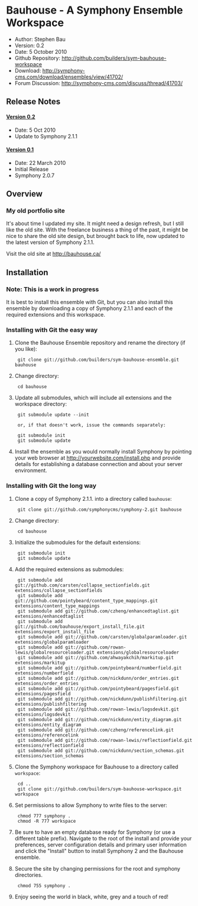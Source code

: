 # Bauhouse - A Symphony Ensemble Workspace

- Author: Stephen Bau
- Version: 0.2
- Date: 5 October 2010
- Github Repository: <http://github.com/builders/sym-bauhouse-workspace>
- Download: <http://symphony-cms.com/download/ensembles/view/41702/>
- Forum Discussion: <http://symphony-cms.com/discuss/thread/41703/>

## Release Notes

#### [Version 0.2](http://github.com/builders/sym-bauhouse-workspace/commits/0.2)

- Date: 5 Oct 2010
- Update to Symphony 2.1.1

#### [Version 0.1](http://github.com/builders/sym-bauhouse-workspace/commits/0.1)

- Date: 22 March 2010
- Initial Release
- Symphony 2.0.7

## Overview

### My old portfolio site

It's about time I updated my site. It might need a design refresh, but I still like the old site. With the freelance business a thing of the past, it might be nice to share the old site design, but brought back to life, now updated to the latest version of Symphony 2.1.1.

Visit the old site at <http://bauhouse.ca/>

## Installation

### Note: This is a work in progress

It is best to install this ensemble with Git, but you can also install this ensemble by downloading a copy of Symphony 2.1.1 and each of the required extensions and this workspace. 

### Installing with Git the easy way

1. Clone the Bauhouse Ensemble repository and rename the directory (if you like):

		git clone git://github.com/builders/sym-bauhouse-ensemble.git bauhouse

2. Change directory:

		cd bauhouse

3. Update all submodules, which will include all extensions and the workspace directory:

		git submodule update --init

		or, if that doesn't work, issue the commands separately:

		git submodule init
		git submodule update

4. Install the ensemble as you would normally install Symphony by pointing your 
web browser at <http://yourwebsite.com/install.php> and provide details for
establishing a database connection and about your server environment.
		
### Installing with Git the long way

1. Clone a copy of Symphony 2.1.1. into a directory called `bauhouse`:

		git clone git://github.com/symphonycms/symphony-2.git bauhouse

2. Change directory:

		cd bauhouse
		
3. Initialize the submodules for the default extensions:

		git submodule init
		git submodule update

4. Add the required extensions as submodules:

		git submodule add git://github.com/carsten/collapse_sectionfields.git extensions/collapse_sectionfields
		git submodule add git://github.com/pointybeard/content_type_mappings.git extensions/content_type_mappings
		git submodule add git://github.com/czheng/enhancedtaglist.git extensions/enhancedtaglist
		git submodule add git://github.com/bauhouse/export_install_file.git extensions/export_install_file
		git submodule add git://github.com/carsten/globalparamloader.git extensions/globalparamloader
		git submodule add git://github.com/rowan-lewis/globalresourceloader.git extensions/globalresourceloader
		git submodule add git://github.com/ahwayakchih/markitup.git extensions/markitup
		git submodule add git://github.com/pointybeard/numberfield.git extensions/numberfield
		git submodule add git://github.com/nickdunn/order_entries.git extensions/order_entries
		git submodule add git://github.com/pointybeard/pagesfield.git extensions/pagesfield
		git submodule add git://github.com/nickdunn/publishfiltering.git extensions/publishfiltering
		git submodule add git://github.com/rowan-lewis/logsdevkit.git extensions/logsdevkit
		git submodule add git://github.com/nickdunn/entity_diagram.git extensions/entity_diagram
		git submodule add git://github.com/czheng/referencelink.git extensions/referencelink
		git submodule add git://github.com/rowan-lewis/reflectionfield.git extensions/reflectionfield
		git submodule add git://github.com/nickdunn/section_schemas.git extensions/section_schemas

5. Clone the Symphony workspace for Bauhouse to a directory called `workspace`:

		cd ..
		git clone git://github.com/builders/sym-bauhouse-workspace.git workspace

6. Set permissions to allow Symphony to write files to the server:

		chmod 777 symphony .
		chmod -R 777 workspace

7. Be sure to have an empty database ready for Symphony (or use a different table prefix). Navigate to the root of the install and provide your preferences, server configuration details and primary user information and click the "Install" button to install Symphony 2 and the Bauhouse ensemble.

8. Secure the site by changing permissions for the root and symphony directories.

		chmod 755 symphony .

9. Enjoy seeing the world in black, white, grey and a touch of red!